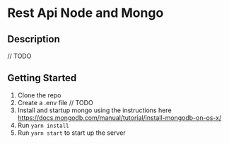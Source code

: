 # Rest Api Node and Mongo

## Description
// TODO

## Getting Started

1. Clone the repo
2. Create a .env file // TODO
3. Install and startup mongo using the instructions here https://docs.mongodb.com/manual/tutorial/install-mongodb-on-os-x/
4. Run `yarn install`
5. Run `yarn start` to start up the server
